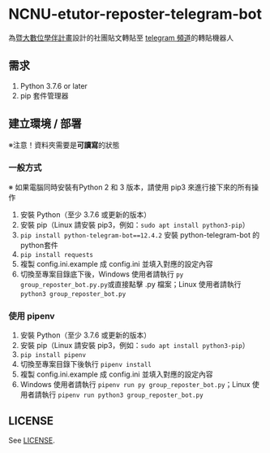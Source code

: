 # NCNU-etutor-reposter-telegram-bot
為[暨大數位學伴計畫](https://www.facebook.com/NCNU.TheProjectofOnlineTutoring/)設計的社團貼文轉貼至 [telegram 頻道](https://t.me/ncnu_etutor_post)的轉貼機器人

## 需求
1. Python 3.7.6 or later
2. pip 套件管理器

## 建立環境 / 部署
※注意！資料夾需要是**可讀寫**的狀態
### 一般方式
※ 如果電腦同時安裝有Python 2 和 3 版本，請使用 pip3 來進行接下來的所有操作
1. 安裝 Python（至少 3.7.6 或更新的版本）
2. 安裝 pip（Linux 請安裝 pip3，例如：`sudo apt install python3-pip`）
3. `pip install python-telegram-bot==12.4.2` 安裝 python-telegram-bot 的 python套件
4. `pip install requests`
5. 複製 config.ini.example 成 config.ini 並填入對應的設定內容
6. 切換至專案目錄底下後，Windows 使用者請執行 `py group_reposter_bot.py.py`或直接點擊 .py 檔案；Linux 使用者請執行 `python3 group_reposter_bot.py`

### 使用 pipenv
1. 安裝 Python（至少 3.7.6 或更新的版本）
2. 安裝 pip（Linux 請安裝 pip3，例如：`sudo apt install python3-pip`）
3. `pip install pipenv`
4. 切換至專案目錄下後執行 `pipenv install`
5. 複製 config.ini.example 成 config.ini 並填入對應的設定內容
5. Windows 使用者請執行 `pipenv run py group_reposter_bot.py`；Linux 使用者請執行 `pipenv run python3 group_reposter_bot.py`

## LICENSE
See [LICENSE](https://github.com/hms5232/NCNU-etutor-reposter-telegram-bot/blob/master/LICENSE).
